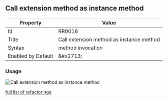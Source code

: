 ## Call extension method as instance method

| Property | Value |
| -------- | ----- |
| Id | RR0016 |
| Title | Call extension method as instance method |
| Syntax | method invocation |
| Enabled by Default | &\#x2713; |

### Usage

![Call extension method as instance method](../../images/refactorings/CallExtensionMethodAsInstanceMethod.png)

[full list of refactorings](Refactorings.md)
